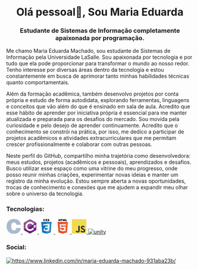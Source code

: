 <h1 align="center">Olá pessoal👋, Sou Maria Eduarda</h1>
<h3 align="center">Estudante de Sistemas de Informação completamente apaixonada por programação.</h3>

Me chamo Maria Eduarda Machado, sou estudante de Sistemas de Informação pela Universidade LaSalle. Sou apaixonada por tecnologia e por tudo que ela pode proporcionar para transformar o mundo ao nosso redor. Tenho interesse por diversas áreas dentro da tecnologia e estou constantemente em busca de aprimorar tanto minhas habilidades técnicas quanto comportamentais.

Além da formação acadêmica, também desenvolvo projetos por conta própria e estudo de forma autodidata, explorando ferramentas, linguagens e conceitos que vão além do que é ensinado em sala de aula. Acredito que esse hábito de aprender por iniciativa própria é essencial para me manter atualizada e preparada para os desafios do mercado.
Sou movida pela curiosidade e pelo desejo de aprender continuamente. Acredito que o conhecimento se constrói na prática, por isso, me dedico a participar de projetos acadêmicos e atividades extracurriculares que me permitam crescer profissionalmente e colaborar com outras pessoas.

Neste perfil do GitHub, compartilho minha trajetória como desenvolvedora: meus estudos, projetos (acadêmicos e pessoais), aprendizados e desafios. Busco utilizar esse espaço como uma vitrine do meu progresso, onde posso reunir minhas criações, experimentar novas ideias e manter um registro da minha evolução.
Estou sempre aberta a novas oportunidades, trocas de conhecimento e conexões que me ajudem a expandir meu olhar sobre o universo da tecnologia.


<h3 align="left">Tecnologias: </h3>
<p align="left"> <a href="https://www.cprogramming.com/" target="_blank" rel="noreferrer"> <img src="https://raw.githubusercontent.com/devicons/devicon/master/icons/c/c-original.svg" alt="c" width="40" height="40"/> </a> <a href="https://www.w3schools.com/cs/" target="_blank" rel="noreferrer"> <img src="https://raw.githubusercontent.com/devicons/devicon/master/icons/csharp/csharp-original.svg" alt="csharp" width="40" height="40"/> </a> <a href="https://www.w3schools.com/css/" target="_blank" rel="noreferrer"> <img src="https://raw.githubusercontent.com/devicons/devicon/master/icons/css3/css3-original-wordmark.svg" alt="css3" width="40" height="40"/> </a> <a href="https://www.w3.org/html/" target="_blank" rel="noreferrer"> <img src="https://raw.githubusercontent.com/devicons/devicon/master/icons/html5/html5-original-wordmark.svg" alt="html5" width="40" height="40"/> </a> <a href="https://developer.mozilla.org/en-US/docs/Web/JavaScript" target="_blank" rel="noreferrer"> <img src="https://raw.githubusercontent.com/devicons/devicon/master/icons/javascript/javascript-original.svg" alt="javascript" width="40" height="40"/> </a> <a href="https://unity.com/" target="_blank" rel="noreferrer"> <img src="https://www.vectorlogo.zone/logos/unity3d/unity3d-icon.svg" alt="unity" width="40" height="40"/> </a> </p>
<h3 align="left">Social:</h3>
<p align="left">
<a href="https://linkedin.com/in/https://www.linkedin.com/in/maria-eduarda-machado-931aba23b/" target="blank"><img align="center" src="https://raw.githubusercontent.com/rahuldkjain/github-profile-readme-generator/master/src/images/icons/Social/linked-in-alt.svg" alt="https://www.linkedin.com/in/maria-eduarda-machado-931aba23b/" height="30" width="40" /></a>
</p>
